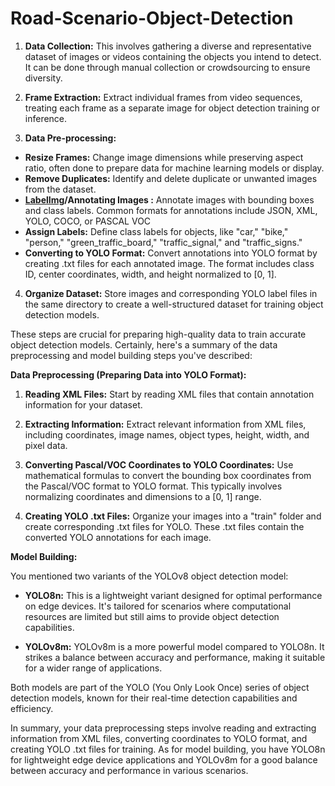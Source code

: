 # Road-Scenario-Object-Detection
1. **Data Collection:** This involves gathering a diverse and representative dataset of images or videos containing the objects you intend to detect. It can be done through manual collection or crowdsourcing to ensure diversity.

2. **Frame Extraction:** Extract individual frames from video sequences, treating each frame as a separate image for object detection training or inference.

3. **Data Pre-processing:**
 - **Resize Frames:** Change image dimensions while preserving aspect ratio, often done to prepare data for machine learning models or display.
 - **Remove Duplicates:** Identify and delete duplicate or unwanted images from the dataset.
 - **[LabelImg](https://github.com/HumanSignal/labelImg)/Annotating Images :** Annotate images with bounding boxes and class labels. Common formats for annotations include JSON, XML, YOLO, COCO, or PASCAL VOC 
 - **Assign Labels:** Define class labels for objects, like "car," "bike," "person," "green_traffic_board," "traffic_signal," and "traffic_signs."
 - **Converting to YOLO Format:** Convert annotations into YOLO format by creating .txt files for each annotated image. The format includes class ID, center coordinates, width, and height normalized to [0, 1].

4. **Organize Dataset:** Store images and corresponding YOLO label files in the same directory to create a well-structured dataset for training object detection models.

These steps are crucial for preparing high-quality data to train accurate object detection models.
Certainly, here's a summary of the data preprocessing and model building steps you've described:

**Data Preprocessing (Preparing Data into YOLO Format):**

1. **Reading XML Files:** Start by reading XML files that contain annotation information for your dataset.

2. **Extracting Information:** Extract relevant information from XML files, including coordinates, image names, object types, height, width, and pixel data.

3. **Converting Pascal/VOC Coordinates to YOLO Coordinates:** Use mathematical formulas to convert the bounding box coordinates from the Pascal/VOC format to YOLO format. This typically involves normalizing coordinates and dimensions to a [0, 1] range.

4. **Creating YOLO .txt Files:** Organize your images into a "train" folder and create corresponding .txt files for YOLO. These .txt files contain the converted YOLO annotations for each image.

**Model Building:**

You mentioned two variants of the YOLOv8 object detection model:

- **YOLO8n:** This is a lightweight variant designed for optimal performance on edge devices. It's tailored for scenarios where computational resources are limited but still aims to provide object detection capabilities.

- **YOLOv8m:** YOLOv8m is a more powerful model compared to YOLO8n. It strikes a balance between accuracy and performance, making it suitable for a wider range of applications.

Both models are part of the YOLO (You Only Look Once) series of object detection models, known for their real-time detection capabilities and efficiency.

In summary, your data preprocessing steps involve reading and extracting information from XML files, converting coordinates to YOLO format, and creating YOLO .txt files for training. As for model building, you have YOLO8n for lightweight edge device applications and YOLOv8m for a good balance between accuracy and performance in various scenarios.
